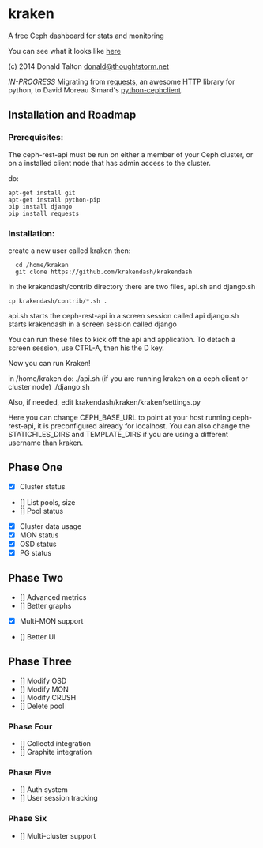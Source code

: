 # kraken

A free Ceph dashboard for stats and monitoring

You can see what it looks like [here](http://i.imgur.com/WQGLVXL.png)

(c) 2014 Donald Talton <donald@thoughtstorm.net>

*IN-PROGRESS* Migrating from [requests](http://docs.python-requests.org/en/latest/), an awesome HTTP library for python, to David Moreau Simard's [python-cephclient](https://github.com/dmsimard/python-cephclient/).

## Installation and Roadmap

### Prerequisites:

The ceph-rest-api must be run on either a member of your Ceph cluster, or on a installed client node that has admin access to the cluster.

do:
```
apt-get install git
apt-get install python-pip
pip install django
pip install requests
```

### Installation:

create a new user called kraken then:
```
  cd /home/kraken
  git clone https://github.com/krakendash/krakendash
```
  
In the krakendash/contrib directory there are two files, api.sh and django.sh

```
cp krakendash/contrib/*.sh .
```

api.sh starts the ceph-rest-api in a screen session called api
django.sh starts krakendash in a screen session called django

You can run these files to kick off the api and application. To detach a screen session, use CTRL-A, then his the D key.

Now you can run Kraken!

in /home/kraken do:
./api.sh (if you are running kraken on a ceph client or cluster node)
./django.sh
  
  
Also, if needed, edit krakendash/kraken/kraken/settings.py

Here you can change CEPH_BASE_URL to point at your host running ceph-rest-api, it is preconfigured already for localhost.
You can also change the STATICFILES_DIRS and TEMPLATE_DIRS if you are using a different username than kraken.

## Phase One
- [x] Cluster status
- [] List pools, size
- [] Pool status
- [x] Cluster data usage
- [x] MON status
- [x] OSD status
- [x] PG status

## Phase Two
- [] Advanced metrics
- [] Better graphs
- [x] Multi-MON support
- [] Better UI

## Phase Three
- [] Modify OSD
- [] Modify MON
- [] Modify CRUSH
- [] Delete pool

### Phase Four
- [] Collectd integration
- [] Graphite integration

### Phase Five
- [] Auth system
- [] User session tracking

### Phase Six
- [] Multi-cluster support
